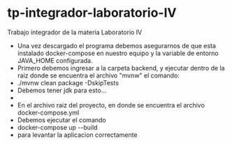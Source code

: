 # tp-integrador-laboratorio-IV
Trabajo integrador de la materia Laboratorio IV

* Una vez descargado el programa debemos asegurarnos de que esta instalado docker-compose en nuestro equipo y la variable de entorno JAVA_HOME configurada.
* Primero debemos ingresar a la carpeta backend, y ejecutar dentro de la raiz donde se encuentra el archivo "mvnw" el comando:
*   ./mvnw clean package -DskipTests
* Debemos tener jdk para esto...
* 
* En el archivo raiz del proyecto, en donde se encuentra el archivo docker-compose.yml
* Debemos ejecutar el comando
*   docker-compose up --build
* para levantar la aplicacion correctamente
